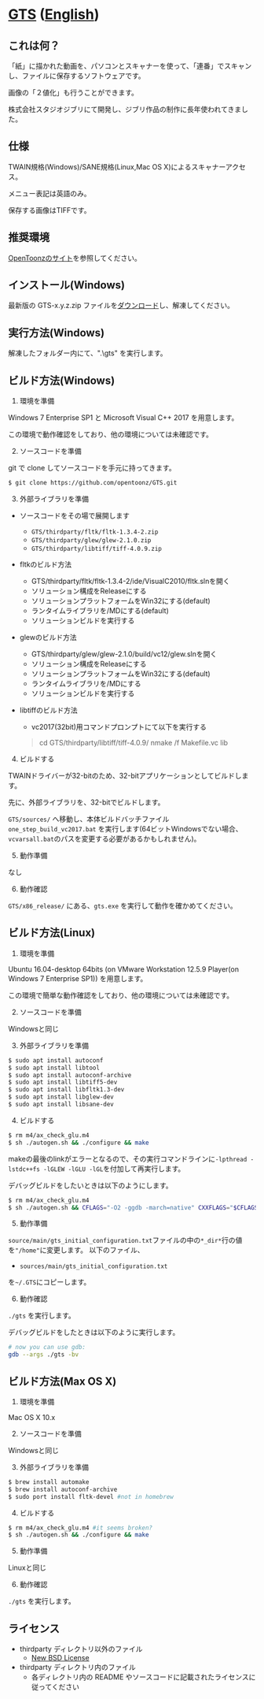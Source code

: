 ﻿# [GTS](https://opentoonz.github.io/index.html)  ([English](./README.md))

## これは何？

「紙」に描かれた動画を、パソコンとスキャナーを使って、「連番」でスキャンし、ファイルに保存するソフトウェアです。

画像の「２値化」も行うことができます。

株式会社スタジオジブリにて開発し、ジブリ作品の制作に長年使われてきました。

## 仕様

TWAIN規格(Windows)/SANE規格(Linux,Mac OS X)によるスキャナーアクセス。

メニュー表記は英語のみ。

保存する画像はTIFFです。

## 推奨環境

[OpenToonzのサイト](https://opentoonz.github.io/index.html)を参照してください。

## インストール(Windows)

最新版の GTS-x.y.z.zip ファイルを[ダウンロード](https://github.com/opentoonz/GTS/releases)し、解凍してください。

## 実行方法(Windows)

解凍したフォルダー内にて、".\gts" を実行します。

## ビルド方法(Windows)

1. 環境を準備

 Windows 7 Enterprise SP1 と Microsoft Visual C++ 2017 を用意します。

 この環境で動作確認をしており、他の環境については未確認です。

2. ソースコードを準備

 git で clone してソースコードを手元に持ってきます。
 
 ```sh
 $ git clone https://github.com/opentoonz/GTS.git
 ```

3. 外部ライブラリを準備

 - ソースコードをその場で展開します
   - `GTS/thirdparty/fltk/fltk-1.3.4-2.zip`
   - `GTS/thirdparty/glew/glew-2.1.0.zip`
   - `GTS/thirdparty/libtiff/tiff-4.0.9.zip`

 - fltkのビルド方法
   - GTS/thirdparty/fltk/fltk-1.3.4-2/ide/VisualC2010/fltk.slnを開く
   - ソリューション構成をReleaseにする
   - ソリューションプラットフォームをWin32にする(default)
   - ランタイムライブラリを/MDにする(default)
   - ソリューションビルドを実行する
 - glewのビルド方法
   - GTS/thirdparty/glew/glew-2.1.0/build/vc12/glew.slnを開く
   - ソリューション構成をReleaseにする
   - ソリューションプラットフォームをWin32にする(default)
   - ランタイムライブラリを/MDにする
   - ソリューションビルドを実行する
 - libtiffのビルド方法
   - vc2017(32bit)用コマンドプロンプトにて以下を実行する
   > cd GTS/thirdparty/libtiff/tiff-4.0.9/
   > nmake /f Makefile.vc lib

4. ビルドする

 TWAINドライバーが32-bitのため、32-bitアプリケーションとしてビルドします。

 先に、外部ライブラリを、32-bitでビルドします。

 `GTS/sources/` へ移動し、本体ビルドバッチファイル `one_step_build_vc2017.bat` を実行します(64ビットWindowsでない場合、`vcvarsall.bat`のパスを変更する必要があるかもしれません)。

5. 動作準備

 なし

6. 動作確認

 `GTS/x86_release/` にある、`gts.exe` を実行して動作を確かめてください。

## ビルド方法(Linux)

1. 環境を準備

 Ubuntu 16.04-desktop 64bits (on VMware Workstation 12.5.9 Player(on Windows 7 Enterprise SP1)) を用意します。

 この環境で簡単な動作確認をしており、他の環境については未確認です。

2. ソースコードを準備

 Windowsと同じ

3. 外部ライブラリを準備

 ```sh
 $ sudo apt install autoconf
 $ sudo apt install libtool
 $ sudo apt install autoconf-archive
 $ sudo apt install libtiff5-dev
 $ sudo apt install libfltk1.3-dev
 $ sudo apt install libglew-dev
 $ sudo apt install libsane-dev
 ```

4. ビルドする

 ```sh
 $ rm m4/ax_check_glu.m4
 $ sh ./autogen.sh && ./configure && make
 ```
 makeの最後のlinkがエラーとなるので、その実行コマンドラインに`-lpthread -lstdc++fs -lGLEW -lGLU -lGL`を付加して再実行します。

 デバッグビルドをしたいときは以下のようにします。
 ```sh
 $ rm m4/ax_check_glu.m4
 $ sh ./autogen.sh && CFLAGS="-O2 -ggdb -march=native" CXXFLAGS="$CFLAGS" ./configure && make -j8
 ```

5. 動作準備

 `source/main/gts_initial_configuration.txt`ファイルの中の`*_dir*`行の値を`"/home"`に変更します。
 以下のファイル、
 - `sources/main/gts_initial_configuration.txt`

 を`~/.GTS`にコピーします。

6. 動作確認

 `./gts` を実行します。

 デバッグビルドをしたときは以下のように実行します。
 ```sh
 # now you can use gdb:
 gdb --args ./gts -bv
 ```

## ビルド方法(Max OS X)

1. 環境を準備

 Mac OS X 10.x

2. ソースコードを準備

 Windowsと同じ

3. 外部ライブラリを準備

 ```sh
 $ brew install automake
 $ brew install autoconf-archive
 $ sudo port install fltk-devel #not in homebrew
 ```

4. ビルドする

 ```sh
 $ rm m4/ax_check_glu.m4 #it seems broken?
 $ sh ./autogen.sh && ./configure && make
 ```

5. 動作準備

 Linuxと同じ

6. 動作確認

 `./gts` を実行します。

## ライセンス

- thirdparty ディレクトリ以外のファイル
  - [New BSD License](./LICENSE.txt)
- thirdparty ディレクトリ内のファイル
  - 各ディレクトリ内の README やソースコードに記載されたライセンスに従ってください

